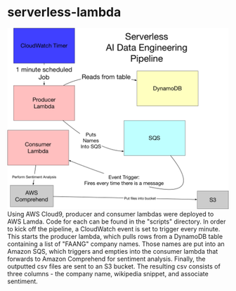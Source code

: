 # serverless-lambda
![sketch](images/serverless-lambda.png)
Using AWS Cloud9, producer and consumer lambdas were deployed to AWS Lamda. Code for each can be found in the "scripts" directory. In order to kick off the pipeline, a CloudWatch event is set to trigger every minute. This starts the producer lambda, which pulls rows from a DynamoDB table containing a list of "FAANG" company names. Those names are put into an Amazon SQS, which triggers and empties into the consumer lambda that forwards to Amazon Comprehend for sentiment analysis. Finally, the outputted csv files are sent to an S3 bucket. The resulting csv consists of three columns - the company name, wikipedia snippet, and associate sentiment.
